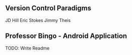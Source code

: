 Version Control Paradigms
-------------------------
JD Hill
Eric Stokes
Jimmy Theis

Professor Bingo - Android Application
-------------------------

TODO: Write Readme
